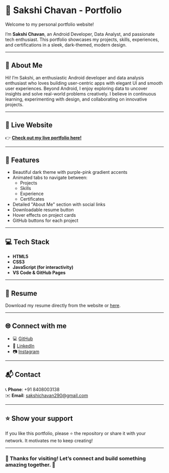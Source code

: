 # 🌟 Sakshi Chavan - Portfolio

Welcome to my personal portfolio website!  

I’m **Sakshi Chavan**, an Android Developer, Data Analyst, and passionate tech enthusiast. This portfolio showcases my projects, skills, experiences, and certifications in a sleek, dark-themed, modern design.

---

## 💼 About Me

Hi! I’m Sakshi, an enthusiastic Android developer and data analysis enthusiast who loves building user-centric apps with elegant UI and smooth user experiences. Beyond Android, I enjoy exploring data to uncover insights and solve real-world problems creatively. I believe in continuous learning, experimenting with design, and collaborating on innovative projects.

---

## 🚀 Live Website

👉 **[Check out my live portfolio here!](https://sakshichavan290.github.io/myPortfolio/)**

---

## 🧩 Features

- Beautiful dark theme with purple-pink gradient accents
- Animated tabs to navigate between:
  - Projects
  - Skills
  - Experience
  - Certificates
- Detailed "About Me" section with social links
- Downloadable resume button
- Hover effects on project cards
- GitHub buttons for each project

---

## 💻 Tech Stack

- **HTML5**
- **CSS3**
- **JavaScript (for interactivity)**
- **VS Code & GitHub Pages**

---

## 📄 Resume

Download my resume directly from the website or [here](./Sakshi-Chavan-FlowCV-Resume-20250626.pdf).

---

## 🌐 Connect with me

- 💻 [GitHub](https://github.com/sakshichavan290)
- 🔗 [LinkedIn](https://linkedin.com/in/sakshi-chavan-007b8b311)
- 📷 [Instagram](https://instagram.com/)

---

## 📬 Contact

📞 **Phone**: +91 8408003138  
✉️ **Email**: sakshichavan290@gmail.com

---

## ⭐️ Show your support

If you like this portfolio, please ⭐️ the repository or share it with your network. It motivates me to keep creating!

---

### 🚀 Thanks for visiting! Let’s connect and build something amazing together. 💫
